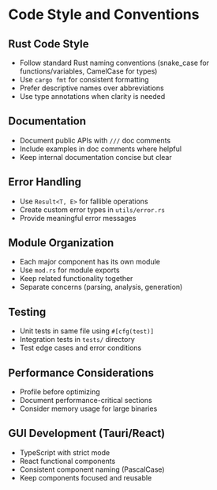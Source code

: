 # Code Style and Conventions

## Rust Code Style

- Follow standard Rust naming conventions (snake_case for functions/variables, CamelCase for types)
- Use `cargo fmt` for consistent formatting
- Prefer descriptive names over abbreviations
- Use type annotations when clarity is needed

## Documentation

- Document public APIs with `///` doc comments
- Include examples in doc comments where helpful
- Keep internal documentation concise but clear

## Error Handling

- Use `Result<T, E>` for fallible operations
- Create custom error types in `utils/error.rs`
- Provide meaningful error messages

## Module Organization

- Each major component has its own module
- Use `mod.rs` for module exports
- Keep related functionality together
- Separate concerns (parsing, analysis, generation)

## Testing

- Unit tests in same file using `#[cfg(test)]`
- Integration tests in `tests/` directory
- Test edge cases and error conditions

## Performance Considerations

- Profile before optimizing
- Document performance-critical sections
- Consider memory usage for large binaries

## GUI Development (Tauri/React)

- TypeScript with strict mode
- React functional components
- Consistent component naming (PascalCase)
- Keep components focused and reusable
